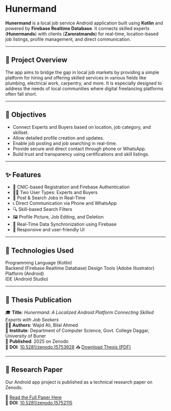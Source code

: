 # Hunermand

**Hunermand** is a local job service Android application built using **Kotlin** and powered by **Firebase Realtime Database**. It connects skilled experts (**Hunermands**) with clients (**Zaroratmands**) for real-time, location-based job listings, profile management, and direct communication.

---

## 📱 Project Overview

The app aims to bridge the gap in local job markets by providing a simple platform for hiring and offering skilled services in various fields like plumbing, electrical work, carpentry, and more. It is especially designed to address the needs of local communities where digital freelancing platforms often fall short.

---

## 🎯 Objectives

- Connect Experts and Buyers based on location, job category, and skillset.
- Allow detailed profile creation and updates.
- Enable job posting and job searching in real-time.
- Provide secure and direct contact through phone or WhatsApp.
- Build trust and transparency using certifications and skill listings.

---

## ✨ Features

- 🔐 CNIC-based Registration and Firebase Authentication
- 👨‍🔧 Two User Types: Experts and Buyers
- 📝 Post & Search Jobs in Real-Time
- 📞 Direct Communication via Phone and WhatsApp
- 🔍 Skill-based Search Filters
- 🖼 Profile Picture, Job Editing, and Deletion
- 🔄 Real-Time Data Synchronization using Firebase
- 📱 Responsive and user-friendly UI

---

## 🧰 Technologies Used

 Programming Language (Kotlin)                   
 Backend              (Firebase Realtime Database) 
 Design Tools         (Adobe Illustrator)         
 Platform             (Android)                  
 IDE                  (Android Studio)           
 
---
## 📄 Thesis Publication

🎓 **Title**: *Hunermand: A Localized Android Platform Connecting Skilled Experts with Job Seekers*  
👨‍💻 **Authors**: Wajid Ali, Bilal Ahmed  
🏫 **Institute**: Department of Computer Science, Govt. College Daggar, University of Buner  
📅 **Published**: 2025 on Zenodo  
🔗 **DOI**: [10.5281/zenodo.15753928](https://doi.org/10.5281/zenodo.15753928)
📥 [Download Thesis (PDF)](https://doi.org/10.5281/zenodo.15753928)

---

## 📄 Research Paper

Our Android app project is published as a technical research paper on Zenodo.

🔗 [Read the Full Paper Here](https://doi.org/10.5281/zenodo.15752115)  
📖 **DOI**: [10.5281/zenodo.15752115](https://doi.org/10.5281/zenodo.15752115)





